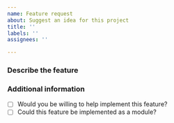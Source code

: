 ```yaml
---
name: Feature request
about: Suggest an idea for this project
title: ''
labels: ''
assignees: ''

---
```


### Describe the feature

### Additional information

- [ ] Would you be willing to help implement this feature?
- [ ] Could this feature be implemented as a module?
